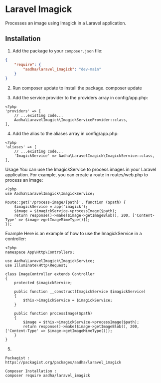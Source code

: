 # Laravel Imagick

Processes an image using Imagick in a Laravel application.

## Installation

1. Add the package to your `composer.json` file:

```json
{
    "require": {
        "aadha/laravel_imagick": "dev-main"
    }
}
```

2. Run composer update to install the package.
composer update

3. Add the service provider to the providers array in config/app.php:
```
<?php
'providers' => [
    // ...existing code...
    Aadha\LaravelImagick\ImagickServiceProvider::class,
],
```

4. Add the alias to the aliases array in config/app.php:

```
<?php
'aliases' => [
    // ...existing code...
    'ImagickService' => Aadha\LaravelImagick\ImagickService::class,
],
```

Usage
You can use the ImagickService to process images in your Laravel application. For example, you can create a route in routes/web.php to process an image:
```
<?php
use Aadha\LaravelImagick\ImagickService;

Route::get('/process-image/{path}', function ($path) {
    $imagickService = app('imagick');
    $image = $imagickService->processImage($path);
    return response()->make($image->getImageBlob(), 200, ['Content-Type' => $image->getImageMimeType()]);
});
```

Example
Here is an example of how to use the ImagickService in a controller:

```
<?php
namespace App\Http\Controllers;

use Aadha\LaravelImagick\ImagickService;
use Illuminate\Http\Request;

class ImageController extends Controller
{
    protected $imagickService;

    public function __construct(ImagickService $imagickService)
    {
        $this->imagickService = $imagickService;
    }

    public function processImage($path)
    {
        $image = $this->imagickService->processImage($path);
        return response()->make($image->getImageBlob(), 200, ['Content-Type' => $image->getImageMimeType()]);
    }
}
```

5.
```
Packagist :
https://packagist.org/packages/aadha/laravel_imagick

Composer Installation :
composer require aadha/laravel_imagick
```